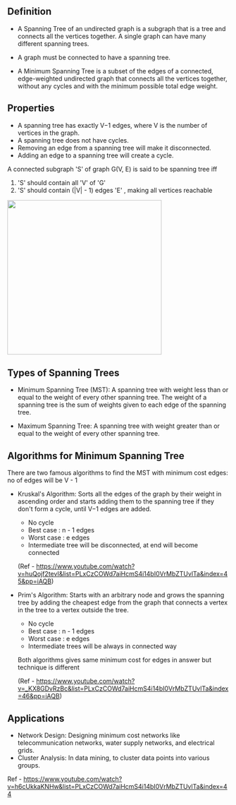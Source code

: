 ## Definition

- A Spanning Tree of an undirected graph is a subgraph that is a tree and connects all the vertices together. A single graph can have many different spanning trees.

- A graph must be connected to have a spanning tree.

- A Minimum Spanning Tree is a subset of the edges of a connected, edge-weighted undirected graph that connects all the vertices together, without any cycles and with the minimum possible total edge weight.

## Properties

- A spanning tree has exactly V−1 edges, where V is the number of vertices in the graph.
- A spanning tree does not have cycles.
- Removing an edge from a spanning tree will make it disconnected.
- Adding an edge to a spanning tree will create a cycle.

A connected subgraph 'S' of graph G(V, E) is said to be spanning tree iff
1. 'S' should contain all 'V' of 'G'
2. 'S' should contain (|V| - 1) edges 'E' , making all vertices reachable
 
<img src="https://github.com/devashree-shukla/DSAlgoExpedition/assets/38584944/abfeca61-856e-4123-8fd3-1a9929787e89" width="350">

## Types of Spanning Trees

- Minimum Spanning Tree (MST): 
    A spanning tree with weight less than or equal to the weight of every other spanning tree. The weight of a spanning tree is the sum of weights given to each edge of the spanning tree.

- Maximum Spanning Tree: 
    A spanning tree with weight greater than or equal to the weight of every other spanning tree.

## Algorithms for Minimum Spanning Tree

There are two famous algorithms to find the MST with minimum cost edges:
no of edges will be V - 1

- Kruskal's Algorithm: 
    Sorts all the edges of the graph by their weight in ascending order and starts adding them to the spanning tree if they don't form a cycle, until V−1 edges are added.
    - No cycle 
    - Best case : n - 1 edges
    - Worst case : e edges
    - Intermediate tree will be disconnected, at end will become connected

    (Ref - https://www.youtube.com/watch?v=huQojf2tevI&list=PLxCzCOWd7aiHcmS4i14bI0VrMbZTUvlTa&index=45&pp=iAQB)
    
- Prim's Algorithm: 
    Starts with an arbitrary node and grows the spanning tree by adding the cheapest edge from the graph that connects a vertex in the tree to a vertex outside the tree.
    - No cycle 
    - Best case : n - 1 edges
    - Worst case : e edges
    - Intermediate trees will be always in connected way 

    Both algorithms gives same minimum cost for edges in answer but technique is different

    (Ref - https://www.youtube.com/watch?v=_KX8GDvRzBc&list=PLxCzCOWd7aiHcmS4i14bI0VrMbZTUvlTa&index=46&pp=iAQB)

## Applications

- Network Design: Designing minimum cost networks like telecommunication networks, water supply networks, and electrical grids.
- Cluster Analysis: In data mining, to cluster data points into various groups.

Ref - https://www.youtube.com/watch?v=h6cUkkaKNHw&list=PLxCzCOWd7aiHcmS4i14bI0VrMbZTUvlTa&index=44
